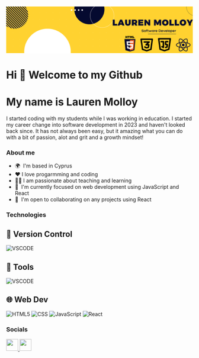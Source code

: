 ![Header](banner.png)

Hi 👋 Welcome to my Github
==============================
My name is Lauren Molloy
==============================

<p>I started coding with my students while I was working in education. I started my career change into software development in 2023 and haven't looked back since. It has not always been easy, but it amazing what you can do with a bit of passion, alot and grit and a growth mindset! </p>

### About me
* 🌍  I'm based in Cyprus
* ❤️  I love progarmming and coding
* 👩‍🏫  I am passionate about teaching and learning
* 🧠  I'm currently focused on web development using JavaScript and React
* 🤝  I'm open to collaborating on any projects using React
  
### Technologies 

## 🧰 Version Control

<p>
  <img src="https://raw.githubusercontent.com/marwin1991/profile-technology-icons/refs/heads/main/icons/github.png"
 alt="VSCODE" width="40" />
</p>


## 🔨 Tools

<p>
  <img src="https://raw.githubusercontent.com/marwin1991/profile-technology-icons/refs/heads/main/icons/visual_studio_code.png"
 alt="VSCODE" width="40" />
</p>

## 🌐 Web Dev

<p>
  <img src="https://raw.githubusercontent.com/marwin1991/profile-technology-icons/refs/heads/main/icons/html.png" alt="HTML5" width="40" />
  <img src="https://raw.githubusercontent.com/marwin1991/profile-technology-icons/refs/heads/main/icons/css.png" alt="CSS" width="40" />
  <img src="https://raw.githubusercontent.com/marwin1991/profile-technology-icons/refs/heads/main/icons/javascript.png" alt="JavaScript" width="40" />
  <img src="https://raw.githubusercontent.com/marwin1991/profile-technology-icons/refs/heads/main/icons/react.png" alt="React" width="40" />
</p>

### Socials

<p align="left"> <a href="https://www.github.com/LaurenAMolloy" target="_blank" rel="noreferrer"> <picture> <source media="(prefers-color-scheme: dark)" srcset="https://raw.githubusercontent.com/danielcranney/readme-generator/main/public/icons/socials/github-dark.svg" /> <source media="(prefers-color-scheme: light)" srcset="https://raw.githubusercontent.com/danielcranney/readme-generator/main/public/icons/socials/github.svg" /> <img src="https://raw.githubusercontent.com/danielcranney/readme-generator/main/public/icons/socials/github.svg" width="32" height="32" /> </picture> </a> <a href="https://www.linkedin.com/in/lauren-m-a9b63252/" target="_blank" rel="noreferrer"> <picture> <source media="(prefers-color-scheme: dark)" srcset="https://raw.githubusercontent.com/danielcranney/readme-generator/main/public/icons/socials/linkedin-dark.svg" /> <source media="(prefers-color-scheme: light)" srcset="https://raw.githubusercontent.com/danielcranney/readme-generator/main/public/icons/socials/linkedin.svg" /> <img src="https://raw.githubusercontent.com/danielcranney/readme-generator/main/public/icons/socials/linkedin.svg" width="32" height="32" /> </picture> </a></p>


